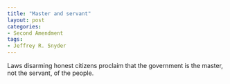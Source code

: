 ```yaml
---
title: "Master and servant"
layout: post
categories:
- Second Amendment
tags:
- Jeffrey R. Snyder
---
```


Laws disarming honest citizens proclaim that the government is the master, not the servant, of the people.